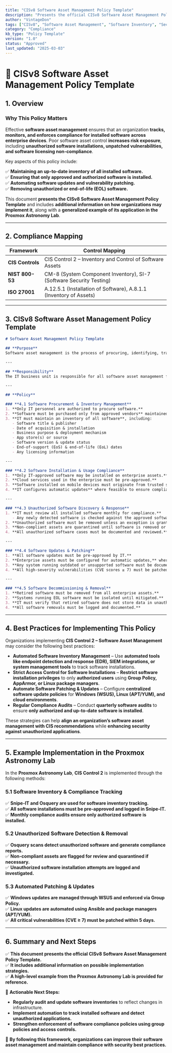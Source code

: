 ```yaml
---
title: "CISv8 Software Asset Management Policy Template"
description: "Presents the official CISv8 Software Asset Management Policy Template, with additional information on possible solutions and an example of its application in the Proxmox Astronomy Lab."
author: "VintageDon"
tags: ["CISv8", "Software Asset Management", "Software Inventory", "Security Policy", "Compliance"]
category: "Compliance"
kb_type: "Policy Template"
version: "1.0"
status: "Approved"
last_updated: "2025-03-03"
---
```


# **📜 CISv8 Software Asset Management Policy Template**

## **1. Overview**  

### **Why This Policy Matters**  

Effective **software asset management** ensures that an organization **tracks, monitors, and enforces compliance for installed software across enterprise devices**. Poor software asset control **increases risk exposure**, including **unauthorized software installations, unpatched vulnerabilities, and software licensing non-compliance**.

Key aspects of this policy include:  

✅ **Maintaining an up-to-date inventory of all installed software.**  
✅ **Ensuring that only approved and authorized software is installed.**  
✅ **Automating software updates and vulnerability patching.**  
✅ **Removing unauthorized or end-of-life (EOL) software.**  

This document **presents the CISv8 Software Asset Management Policy Template** and includes **additional information on how organizations may implement it**, along with a **generalized example of its application in the Proxmox Astronomy Lab**.

---

## **2. Compliance Mapping**  

| **Framework**      | **Control Mapping** |
|--------------------|--------------------|
| **CIS Controls**   | CIS Control 2 – Inventory and Control of Software Assets |
| **NIST 800-53**    | CM-8 (System Component Inventory), SI-7 (Software Security Testing) |
| **ISO 27001**      | A.12.5.1 (Installation of Software), A.8.1.1 (Inventory of Assets) |

---

## **3. CISv8 Software Asset Management Policy Template**  

```markdown
# Software Asset Management Policy Template  

## **Purpose**  
Software asset management is the process of procuring, identifying, tracking, maintaining, and removing software on enterprise assets. This Software Asset Management Policy provides the policies for governing the software asset lifecycle while an enterprise is using a software asset. A software inventory must be created and maintained to support the enterprise’s mission and to help ensure only authorized software is installed and used. This software inventory must be up-to-date and reflect the current state of software across the enterprise.  

---

## **Responsibility**  
The IT business unit is responsible for all software asset management functions. This information is relayed to other business units within the enterprise such as finance, accounting, and cybersecurity as needed. IT is responsible for informing all users of their responsibilities in the use of any assets assigned to them.  

---

## **Policy**  

### **4.1 Software Procurement & Inventory Management**  
1. **Only IT personnel are authorized to procure software.**  
2. **Software must be purchased only from approved vendors** maintained in the IT procurement list.  
3. **IT must maintain an inventory of all software**, including:  
   - Software title & publisher  
   - Date of acquisition & installation  
   - Business purpose & deployment mechanism  
   - App store(s) or source  
   - Software version & update status  
   - End-of-support (EoS) & end-of-life (EoL) dates  
   - Any licensing information  

---

### **4.2 Software Installation & Usage Compliance**  
1. **Only IT-approved software may be installed on enterprise assets.**  
2. **Cloud services used in the enterprise must be pre-approved.**  
3. **Software installed on mobile devices must originate from trusted sources.**  
4. **IT configures automatic updates** where feasible to ensure compliance.  

---

### **4.3 Unauthorized Software Discovery & Response**  
1. **IT must review all installed software monthly for compliance.**  
   - Any newly detected software is checked against the approved software list.  
2. **Unauthorized software must be removed unless an exception is granted.**  
3. **Non-compliant assets are quarantined until software is removed or approved.**  
4. **All unauthorized software cases must be documented and reviewed.**  

---

### **4.4 Software Updates & Patching**  
1. **All software updates must be pre-approved by IT.**  
2. **Enterprise assets must be configured for automatic updates,** where feasible.  
3. **Any system running outdated or unsupported software must be documented.**  
4. **All high-severity vulnerabilities (CVE scores ≥ 7) must be patched within 5 days.**  

---

### **4.5 Software Decommissioning & Removal**  
1. **Retired software must be removed from all enterprise assets.**  
2. **Systems running EOL software must be isolated until mitigated.**  
3. **IT must verify that retired software does not store data in unauthorized locations.**  
4. **All software removals must be logged and documented.**  
```

---

## **4. Best Practices for Implementing This Policy**  

Organizations implementing **CIS Control 2 – Software Asset Management** may consider the following best practices:  

- **Automated Software Inventory Management** – Use **automated tools like endpoint detection and response (EDR), SIEM integrations, or system management tools** to track software installations.  
- **Strict Access Control for Software Installations** – **Restrict software installation privileges** to only **authorized users** using **Group Policy, AppArmor, or Linux package managers**.  
- **Automate Software Patching & Updates** – Configure **centralized software update policies** for **Windows (WSUS), Linux (APT/YUM), and cloud environments**.  
- **Regular Compliance Audits** – Conduct **quarterly software audits** to ensure **only authorized and up-to-date software is installed**.  

These strategies can help **align an organization’s software asset management with CIS recommendations** while **enhancing security against unauthorized applications**.

---

## **5. Example Implementation in the Proxmox Astronomy Lab**  

In the **Proxmox Astronomy Lab**, **CIS Control 2** is implemented through the following methods:

### **5.1 Software Inventory & Compliance Tracking**  

✅ **Snipe-IT and Osquery are used for software inventory tracking.**  
✅ **All software installations must be pre-approved and logged in Snipe-IT.**  
✅ **Monthly compliance audits ensure only authorized software is installed.**  

### **5.2 Unauthorized Software Detection & Removal**  

✅ **Osquery scans detect unauthorized software and generate compliance reports.**  
✅ **Non-compliant assets are flagged for review and quarantined if necessary.**  
✅ **Unauthorized software installation attempts are logged and investigated.**  

### **5.3 Automated Patching & Updates**  

✅ **Windows updates are managed through WSUS and enforced via Group Policy.**  
✅ **Linux updates are automated using Ansible and package managers (APT/YUM).**  
✅ **All critical vulnerabilities (CVE ≥ 7) must be patched within 5 days.**  

---

## **6. Summary and Next Steps**  

✅ **This document presents the official CISv8 Software Asset Management Policy Template.**  
✅ **It includes additional information on possible implementation strategies.**  
✅ **A high-level example from the Proxmox Astronomy Lab is provided for reference.**  

📌 **Actionable Next Steps:**  

- **Regularly audit and update software inventories** to reflect changes in infrastructure.  
- **Implement automation to track installed software and detect unauthorized applications.**  
- **Strengthen enforcement of software compliance policies using group policies and access controls.**  

🚀 **By following this framework, organizations can improve their software asset management and maintain compliance with security best practices.**  
